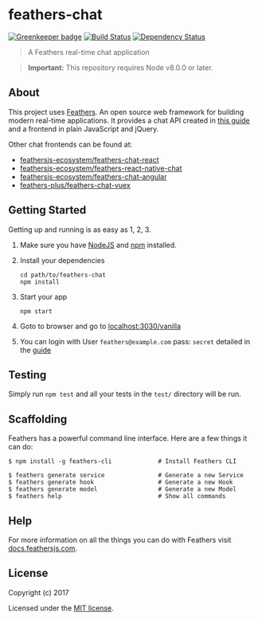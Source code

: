 # feathers-chat

[![Greenkeeper badge](https://badges.greenkeeper.io/feathersjs/feathers-chat.svg)](https://greenkeeper.io/)
[![Build Status](https://img.shields.io/travis/feathersjs/feathers-chat/master.svg)](https://travis-ci.org/feathersjs/feathers-chat)
[![Dependency Status](https://img.shields.io/david/feathersjs/feathers-chat.svg)](https://david-dm.org/feathersjs/feathers-chat)

> A Feathers real-time chat application

> __Important:__ This repository requires Node v8.0.0 or later.

## About

This project uses [Feathers](http://feathersjs.com). An open source web framework for building modern real-time applications. It provides a chat API created in [this guide](https://docs.feathersjs.com/guides/chat/readme.html) and a frontend in plain JavaScript and jQuery.

Other chat frontends can be found at:

- [feathersjs-ecosystem/feathers-chat-react](https://github.com/feathersjs-ecosystem/feathers-chat-react)
- [feathersjs-ecosystem/feathers-react-native-chat](https://github.com/feathersjs-ecosystem/feathers-react-native-chat)
- [feathersjs-ecosystem/feathers-chat-angular](https://github.com/feathersjs-ecosystem/feathers-chat-angular)
- [feathers-plus/feathers-chat-vuex](https://github.com/feathers-plus/feathers-chat-vuex)

## Getting Started

Getting up and running is as easy as 1, 2, 3.

1. Make sure you have [NodeJS](https://nodejs.org/) and [npm](https://www.npmjs.com/) installed.
2. Install your dependencies

    ```
    cd path/to/feathers-chat
    npm install
    ```

3. Start your app

    ```
    npm start
    ```

4. Goto to browser and go to [localhost:3030/vanilla](http://localhost:3030/vanilla/)
5. You can login with User `feathers@example.com` pass: `secret` detailed in the [guide](https://docs.feathersjs.com/guides/chat/authentication.html#create-the-user)

## Testing

Simply run `npm test` and all your tests in the `test/` directory will be run.

## Scaffolding

Feathers has a powerful command line interface. Here are a few things it can do:

```
$ npm install -g feathers-cli             # Install Feathers CLI

$ feathers generate service               # Generate a new Service
$ feathers generate hook                  # Generate a new Hook
$ feathers generate model                 # Generate a new Model
$ feathers help                           # Show all commands
```

## Help

For more information on all the things you can do with Feathers visit [docs.feathersjs.com](http://docs.feathersjs.com).

## License

Copyright (c) 2017

Licensed under the [MIT license](LICENSE).
